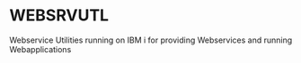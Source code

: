 # WEBSRVUTL
Webservice Utilities running on IBM i for providing Webservices and running Webapplications
